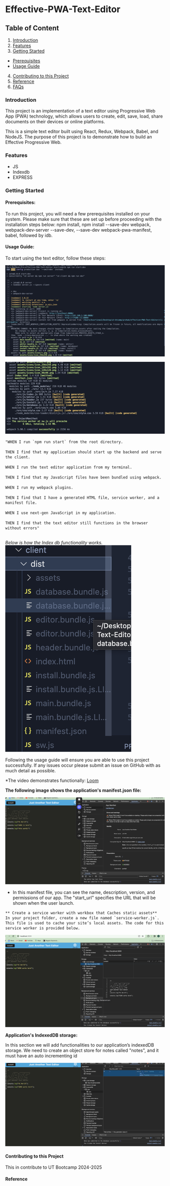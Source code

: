 # Effective-PWA-Text-Editor

## Table of Content

1. [Introduction](#introduction)
2. [Features](#features)
3. [Getting Started](#getting-started)

- [Prerequisites](#prerequisites)
- [Usage Guide](#usage-guide)

4. [Contributing to this Project](#contributing-to-this-project)
5. [Reference](#reference)
6. [FAQs](#faqs)

### Introduction

This project is an implementation of a text editor using Progressive Web App (PWA) technology, which allows users to create, edit, save, load, share documents on their devices or online platforms.

This is a simple text editor built using React, Redux, Webpack, Babel, and NodeJS. The purpose of this project is to demonstrate how to build an Effective Progressive Web.

### Features

- JS
- Indexdb
- EXPRESS

### Getting Started

#### Prerequisites:

To run this project, you will need a few prerequisites installed on your system. Please make sure that these are set up before proceeding with the installation steps below: npm install, npm install --save-dev webpack, webpack-dev-server --save-dev, --save-dev webpack-pwa-manifest, babel, followed by idb.

#### Usage Guide:

To start using the text editor, follow these steps:

![alt text](/images/Screen%20Shot.png)

![alt text](/images/demostration.png)

```
"WHEN I run `npm run start` from the root directory.

THEN I find that my application should start up the backend and serve the client.

WHEN I run the text editor application from my terminal.

THEN I find that my JavaScript files have been bundled using webpack.

WHEN I run my webpack plugins.

THEN I find that I have a generated HTML file, service worker, and a manifest file.

WHEN I use next-gen JavaScript in my application.

THEN I find that the text editor still functions in the browser without errors"


```

_Below is how the Index db functionality works._
![INDEXDB](/images/generateIdb.png)

Following the usage guide will ensure you are able to use this project successfully. If any issues occur please submit an issue on GitHub with as much detail as possible.

\*The video demonstrates functionally: [Loom](https://www.loom.com/share/0753ed97b33a4e1fb3b866a9eee6d742?sid=c91c8d40-3e24-4177-a05b-55e10d6b9d52)

**The following image shows the application's manifest.json file:**

![[manifest.json]](./images/Screen%20Shot-manifest.png)

- In this manifest file, you can see the name, description, version, and permissions of our app. The "start_url" specifies the URL that will be shown when the user launch.

```
** Create a service worker with workbox that Caches static assets**
In your project folder, create a new file named `service-worker.js`. This file is used to cache your site’s local assets. The code for this service worker is provided below.

```
![service-worker.js](./images/service-worker.png)



**Application's IndexedDB storage:**

In this section we will add functionalities to our application’s indexedDB storage. We need to create an object store for notes called "notes", and it must have an auto incrementing id

![INDEXDB_storage](./images/indexDB_storage.png)

#### Contributing to this Project
This in contribute to UT Bootcamp 2024-2025

#### Reference 